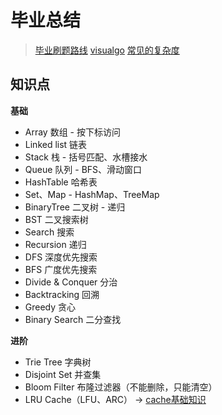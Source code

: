 # 毕业总结

> [毕业刷题路线](./road.md)
> [visualgo](visualgo.net)
> [常见的复杂度](https://www.bigocheatsheet.com/)

## 知识点

**基础**

+ Array 数组 - 按下标访问
+ Linked list 链表
+ Stack 栈 - 括号匹配、水槽接水
+ Queue 队列 - BFS、滑动窗口
+ HashTable 哈希表
+ Set、Map - HashMap、TreeMap
+ BinaryTree 二叉树 - 递归
+ BST 二叉搜索树
+ Search 搜索
+ Recursion 递归
+ DFS 深度优先搜索
+ BFS 广度优先搜索
+ Divide & Conquer 分治
+ Backtracking 回溯
+ Greedy 贪心
+ Binary Search 二分查找

**进阶**

+ Trie Tree 字典树
+ Disjoint Set 并查集
+ Bloom Filter 布隆过滤器（不能删除，只能清空）
+ LRU Cache（LFU、ARC） -> [cache基础知识](https://www.jianshu.com/p/8dee805a5c89)
